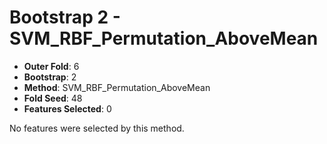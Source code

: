 # Bootstrap 2 - SVM_RBF_Permutation_AboveMean

- **Outer Fold**: 6
- **Bootstrap**: 2
- **Method**: SVM_RBF_Permutation_AboveMean
- **Fold Seed**: 48
- **Features Selected**: 0

No features were selected by this method.
